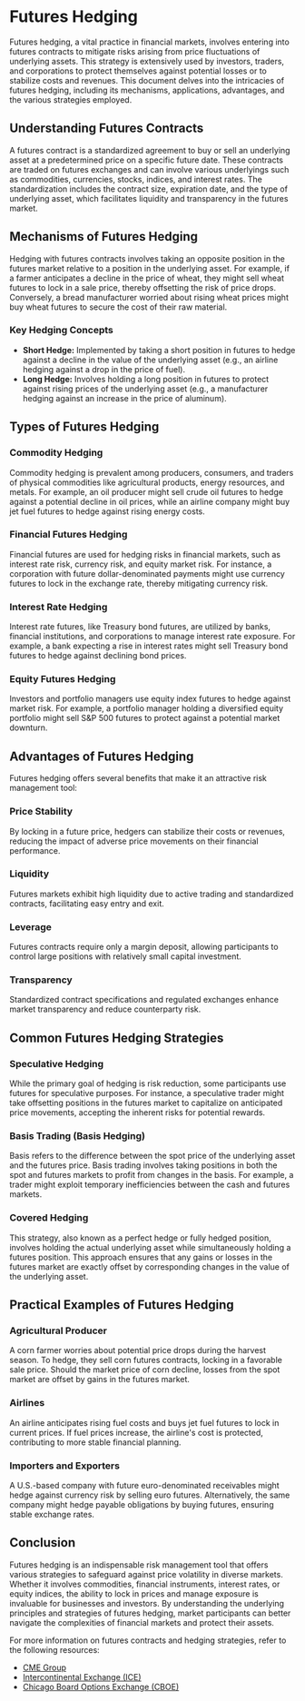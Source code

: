 # Futures Hedging

Futures hedging, a vital practice in financial markets, involves entering into futures contracts to mitigate risks arising from price fluctuations of underlying assets. This strategy is extensively used by investors, traders, and corporations to protect themselves against potential losses or to stabilize costs and revenues. This document delves into the intricacies of futures hedging, including its mechanisms, applications, advantages, and the various strategies employed.

## Understanding Futures Contracts

A futures contract is a standardized agreement to buy or sell an underlying asset at a predetermined price on a specific future date. These contracts are traded on futures exchanges and can involve various underlyings such as commodities, currencies, stocks, indices, and interest rates. The standardization includes the contract size, expiration date, and the type of underlying asset, which facilitates liquidity and transparency in the futures market.

## Mechanisms of Futures Hedging

Hedging with futures contracts involves taking an opposite position in the futures market relative to a position in the underlying asset. For example, if a farmer anticipates a decline in the price of wheat, they might sell wheat futures to lock in a sale price, thereby offsetting the risk of price drops. Conversely, a bread manufacturer worried about rising wheat prices might buy wheat futures to secure the cost of their raw material.

### Key Hedging Concepts
- **Short Hedge:** Implemented by taking a short position in futures to hedge against a decline in the value of the underlying asset (e.g., an airline hedging against a drop in the price of fuel).
- **Long Hedge:** Involves holding a long position in futures to protect against rising prices of the underlying asset (e.g., a manufacturer hedging against an increase in the price of aluminum).

## Types of Futures Hedging

### Commodity Hedging

Commodity hedging is prevalent among producers, consumers, and traders of physical commodities like agricultural products, energy resources, and metals. For example, an oil producer might sell crude oil futures to hedge against a potential decline in oil prices, while an airline company might buy jet fuel futures to hedge against rising energy costs.

### Financial Futures Hedging

Financial futures are used for hedging risks in financial markets, such as interest rate risk, currency risk, and equity market risk. For instance, a corporation with future dollar-denominated payments might use currency futures to lock in the exchange rate, thereby mitigating currency risk.

### Interest Rate Hedging

Interest rate futures, like Treasury bond futures, are utilized by banks, financial institutions, and corporations to manage interest rate exposure. For example, a bank expecting a rise in interest rates might sell Treasury bond futures to hedge against declining bond prices.

### Equity Futures Hedging

Investors and portfolio managers use equity index futures to hedge against market risk. For example, a portfolio manager holding a diversified equity portfolio might sell S&P 500 futures to protect against a potential market downturn.

## Advantages of Futures Hedging

Futures hedging offers several benefits that make it an attractive risk management tool:

### Price Stability
By locking in a future price, hedgers can stabilize their costs or revenues, reducing the impact of adverse price movements on their financial performance.

### Liquidity
Futures markets exhibit high liquidity due to active trading and standardized contracts, facilitating easy entry and exit.

### Leverage
Futures contracts require only a margin deposit, allowing participants to control large positions with relatively small capital investment.

### Transparency
Standardized contract specifications and regulated exchanges enhance market transparency and reduce counterparty risk.

## Common Futures Hedging Strategies

### Speculative Hedging

While the primary goal of hedging is risk reduction, some participants use futures for speculative purposes. For instance, a speculative trader might take offsetting positions in the futures market to capitalize on anticipated price movements, accepting the inherent risks for potential rewards.

### Basis Trading (Basis Hedging)
Basis refers to the difference between the spot price of the underlying asset and the futures price. Basis trading involves taking positions in both the spot and futures markets to profit from changes in the basis. For example, a trader might exploit temporary inefficiencies between the cash and futures markets.

### Covered Hedging
This strategy, also known as a perfect hedge or fully hedged position, involves holding the actual underlying asset while simultaneously holding a futures position. This approach ensures that any gains or losses in the futures market are exactly offset by corresponding changes in the value of the underlying asset.

## Practical Examples of Futures Hedging

### Agricultural Producer
A corn farmer worries about potential price drops during the harvest season. To hedge, they sell corn futures contracts, locking in a favorable sale price. Should the market price of corn decline, losses from the spot market are offset by gains in the futures market.

### Airlines
An airline anticipates rising fuel costs and buys jet fuel futures to lock in current prices. If fuel prices increase, the airline's cost is protected, contributing to more stable financial planning.

### Importers and Exporters
A U.S.-based company with future euro-denominated receivables might hedge against currency risk by selling euro futures. Alternatively, the same company might hedge payable obligations by buying futures, ensuring stable exchange rates.

## Conclusion

Futures hedging is an indispensable risk management tool that offers various strategies to safeguard against price volatility in diverse markets. Whether it involves commodities, financial instruments, interest rates, or equity indices, the ability to lock in prices and manage exposure is invaluable for businesses and investors. By understanding the underlying principles and strategies of futures hedging, market participants can better navigate the complexities of financial markets and protect their assets.

For more information on futures contracts and hedging strategies, refer to the following resources:
- [CME Group](https://www.cmegroup.com/)
- [Intercontinental Exchange (ICE)](https://www.theice.com/)
- [Chicago Board Options Exchange (CBOE)](https://www.cboe.com/)
